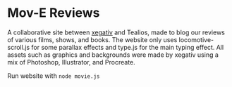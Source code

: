 # Mov-E Reviews
A collaborative site between [xegativ](https://github.com/xegativ) and Tealios, made to blog our reviews of various films, shows, and books. The website only uses locomotive-scroll.js for some parallax effects and type.js for the main typing effect. All assets such as graphics and backgrounds were made by xegativ using a mix of Photoshop, Illustrator, and Procreate. 

Run website with 
```node movie.js```
